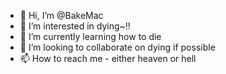 - 👋 Hi, I’m @BakeMac
- 👀 I’m interested in dying~!!
- 🌱 I’m currently learning how to die
- 💞️ I’m looking to collaborate on dying if possible
- 📫 How to reach me - either heaven or hell

<!---
BakeMac/BakeMac is a ✨ special ✨ repository because its `README.md` (this file) appears on your GitHub profile.
You can click the Preview link to take a look at your changes.
--->
